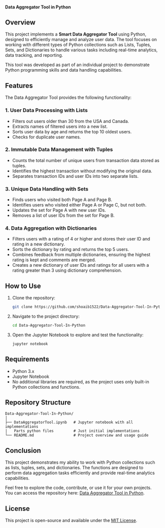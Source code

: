 
#### Data Aggregator Tool in Python

## Overview

This project implements a **Smart Data Aggregator Tool** using Python, designed to efficiently manage and analyze user data. The tool focuses on working with different types of Python collections such as Lists, Tuples, Sets, and Dictionaries to handle various tasks including real-time analytics, data tracking, and reporting.

This tool was developed as part of an individual project to demonstrate Python programming skills and data handling capabilities.

## Features

The Data Aggregator Tool provides the following functionality:

### 1. **User Data Processing with Lists**
- Filters out users older than 30 from the USA and Canada.
- Extracts names of filtered users into a new list.
- Sorts user data by age and returns the top 10 oldest users.
- Checks for duplicate user names.

### 2. **Immutable Data Management with Tuples**
- Counts the total number of unique users from transaction data stored as tuples.
- Identifies the highest transaction without modifying the original data.
- Separates transaction IDs and user IDs into two separate lists.

### 3. **Unique Data Handling with Sets**
- Finds users who visited both Page A and Page B.
- Identifies users who visited either Page A or Page C, but not both.
- Updates the set for Page A with new user IDs.
- Removes a list of user IDs from the set for Page B.

### 4. **Data Aggregation with Dictionaries**
- Filters users with a rating of 4 or higher and stores their user ID and rating in a new dictionary.
- Sorts the dictionary by rating and returns the top 5 users.
- Combines feedback from multiple dictionaries, ensuring the highest rating is kept and comments are merged.
- Creates a new dictionary of user IDs and ratings for all users with a rating greater than 3 using dictionary comprehension.

## How to Use

1. Clone the repository:
   ```bash
   git clone https://github.com/shoaib1522/Data-Aggregator-Tool-In-Python.git
   ```
2. Navigate to the project directory:
   ```bash
   cd Data-Aggregator-Tool-In-Python
   ```
3. Open the Jupyter Notebook to explore and test the functionality:
   ```bash
   jupyter notebook
   ```

## Requirements

- Python 3.x
- Jupyter Notebook
- No additional libraries are required, as the project uses only built-in Python collections and functions.

## Repository Structure

```
Data-Aggregator-Tool-In-Python/
│
├── DataAggregatorTool.ipynb   # Jupyter notebook with all implementations
|   Parts python files         # Just initial implementations
└── README.md                  # Project overview and usage guide
```

## Conclusion

This project demonstrates my ability to work with Python collections such as lists, tuples, sets, and dictionaries. The functions are designed to perform data aggregation tasks efficiently and provide real-time analytics capabilities.

Feel free to explore the code, contribute, or use it for your own projects. You can access the repository here: [Data Aggregator Tool in Python](https://github.com/shoaib1522/Data-Aggregator-Tool-In-Python).

## License

This project is open-source and available under the [MIT License](LICENSE).
